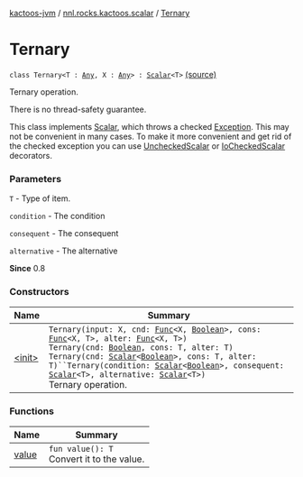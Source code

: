 [kactoos-jvm](../../index.md) / [nnl.rocks.kactoos.scalar](../index.md) / [Ternary](.)

# Ternary

`class Ternary<T : `[`Any`](https://kotlinlang.org/api/latest/jvm/stdlib/kotlin/-any/index.html)`, X : `[`Any`](https://kotlinlang.org/api/latest/jvm/stdlib/kotlin/-any/index.html)`> : `[`Scalar`](../../nnl.rocks.kactoos/-scalar/index.md)`<T>` [(source)](https://github.com/neonailol/kactoos/blob/master/kactoos-jvm/src/main/kotlin/nnl/rocks/kactoos/scalar/Ternary.kt#L26)

Ternary operation.

There is no thread-safety guarantee.

This class implements [Scalar](../../nnl.rocks.kactoos/-scalar/index.md), which throws a checked
[Exception](https://kotlinlang.org/api/latest/jvm/stdlib/kotlin/-exception/index.html). This may not be convenient in many cases. To make
it more convenient and get rid of the checked exception you can
use [UncheckedScalar](../-unchecked-scalar/index.md) or [IoCheckedScalar](../-io-checked-scalar/index.md) decorators.

### Parameters

`T` - Type of item.

`condition` - The condition

`consequent` - The consequent

`alternative` - The alternative

**Since**
0.8

### Constructors

| Name | Summary |
|---|---|
| [&lt;init&gt;](-init-.md) | `Ternary(input: X, cnd: `[`Func`](../../nnl.rocks.kactoos/-func/index.md)`<X, `[`Boolean`](https://kotlinlang.org/api/latest/jvm/stdlib/kotlin/-boolean/index.html)`>, cons: `[`Func`](../../nnl.rocks.kactoos/-func/index.md)`<X, T>, alter: `[`Func`](../../nnl.rocks.kactoos/-func/index.md)`<X, T>)`<br>`Ternary(cnd: `[`Boolean`](https://kotlinlang.org/api/latest/jvm/stdlib/kotlin/-boolean/index.html)`, cons: T, alter: T)`<br>`Ternary(cnd: `[`Scalar`](../../nnl.rocks.kactoos/-scalar/index.md)`<`[`Boolean`](https://kotlinlang.org/api/latest/jvm/stdlib/kotlin/-boolean/index.html)`>, cons: T, alter: T)``Ternary(condition: `[`Scalar`](../../nnl.rocks.kactoos/-scalar/index.md)`<`[`Boolean`](https://kotlinlang.org/api/latest/jvm/stdlib/kotlin/-boolean/index.html)`>, consequent: `[`Scalar`](../../nnl.rocks.kactoos/-scalar/index.md)`<T>, alternative: `[`Scalar`](../../nnl.rocks.kactoos/-scalar/index.md)`<T>)`<br>Ternary operation. |

### Functions

| Name | Summary |
|---|---|
| [value](value.md) | `fun value(): T`<br>Convert it to the value. |
